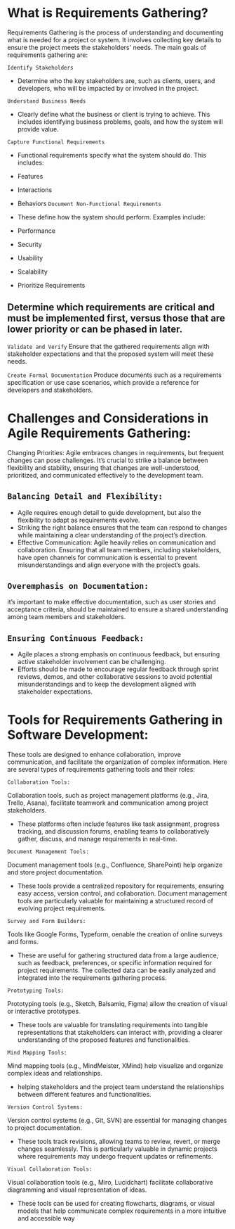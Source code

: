 
# What is Requirements Gathering?
Requirements Gathering is the process of understanding and documenting what is needed for a project or system. It involves collecting key details to ensure the project meets the stakeholders' needs. The main goals of requirements gathering are:

`Identify Stakeholders`
- Determine who the key stakeholders are, such as clients, users, and developers, who will be impacted by or involved in the project.

`Understand Business Needs`
- Clearly define what the business or client is trying to achieve. This includes identifying business problems, goals, and how the system will provide value.

`Capture Functional Requirements`
- Functional requirements specify what the system should do. This includes:
- Features
- Interactions
- Behaviors
`Document Non-Functional Requirements`
- These define how the system should perform. Examples include:

- Performance
- Security
- Usability
- Scalability
- Prioritize Requirements
## Determine which requirements are critical and must be implemented first, versus those that are lower priority or can be phased in later.

`Validate and Verify`
Ensure that the gathered requirements align with stakeholder expectations and that the proposed system will meet these needs.

`Create Formal Documentation`
Produce documents such as a requirements specification or use case scenarios, which provide a reference for developers and stakeholders.

# Challenges and Considerations in Agile Requirements Gathering:
Changing Priorities: Agile embraces changes in requirements, but frequent changes can pose challenges. It’s crucial to strike a balance between flexibility and stability, ensuring that changes are well-understood, prioritized, and communicated effectively to the development team.

## `Balancing Detail and Flexibility:` 
- Agile requires enough detail to guide development, but also the flexibility to adapt as requirements evolve. 
- Striking the right balance ensures that the team can respond to changes while maintaining a clear understanding of the project’s direction.
- Effective Communication: Agile heavily relies on communication and collaboration. Ensuring that all team members, including stakeholders, have open channels for communication is essential to prevent misunderstandings and align everyone with the project’s goals.
## `Overemphasis on Documentation:`
it’s important to make  effective documentation, such as user stories and acceptance criteria, should be maintained to ensure a shared understanding among team members and stakeholders.

## `Ensuring Continuous Feedback:`
 - Agile places a strong emphasis on continuous feedback, but ensuring active stakeholder involvement can be challenging. 
 - Efforts should be made to encourage regular feedback through sprint reviews, demos, and other collaborative sessions to avoid potential misunderstandings and to keep the development aligned with stakeholder expectations.


# Tools for Requirements Gathering in Software Development:
 These tools are designed to enhance collaboration, improve communication, and facilitate the organization of complex information. Here are several types of requirements gathering tools and their roles:

`Collaboration Tools:`

 Collaboration tools, such as project management platforms (e.g., Jira, Trello, Asana), facilitate teamwork and communication among project stakeholders.
 - These platforms often include features like task assignment, progress tracking, and discussion forums, enabling teams to collaboratively gather, discuss, and manage requirements in real-time.

`Document Management Tools:`

 Document management tools (e.g., Confluence, SharePoint) help organize and store project documentation. 

 - These tools provide a centralized repository for requirements, ensuring easy access, version control, and collaboration. Document management tools are particularly valuable for maintaining a structured record of evolving project requirements.
   
`Survey and Form Builders:`

 Tools like Google Forms, Typeform, oenable the creation of online surveys and forms.
 - These are useful for gathering structured data from a large audience, such as feedback, preferences, or specific information required for project requirements. The collected data can be easily analyzed and integrated into the requirements gathering process.

`Prototyping Tools:`

 Prototyping tools (e.g., Sketch, Balsamiq, Figma) allow the creation of visual or interactive prototypes.
 - These tools are valuable for translating requirements into tangible representations that stakeholders can interact with, providing a clearer understanding of the proposed features and functionalities.
   
`Mind Mapping Tools:` 

Mind mapping tools (e.g., MindMeister, XMind) help visualize and organize complex ideas and relationships. 
- helping stakeholders and the project team understand the relationships between different features and functionalities.

`Version Control Systems:`

 Version control systems (e.g., Git, SVN) are essential for managing changes to project documentation. 
 - These tools track revisions, allowing teams to review, revert, or merge changes seamlessly. This is particularly valuable in dynamic projects where requirements may undergo frequent updates or refinements.

`Visual Collaboration Tools:`

 Visual collaboration tools (e.g., Miro, Lucidchart) facilitate collaborative diagramming and visual representation of ideas. 
 - These tools can be used for creating flowcharts, diagrams, or visual models that help communicate complex requirements in a more intuitive and accessible way
